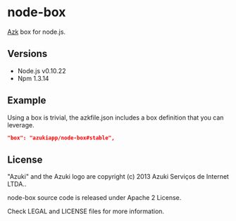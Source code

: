 # node-box

[Azk](http://azk.io) box for node.js.

## Versions

* Node.js v0.10.22
* Npm 1.3.14

## Example

Using a box is trivial, the azkfile.json includes a box definition that you can leverage.

```json
"box": "azukiapp/node-box#stable",
```

## License

"Azuki" and the Azuki logo are copyright (c) 2013 Azuki Serviços de Internet LTDA..

node-box source code is released under Apache 2 License.

Check LEGAL and LICENSE files for more information.

